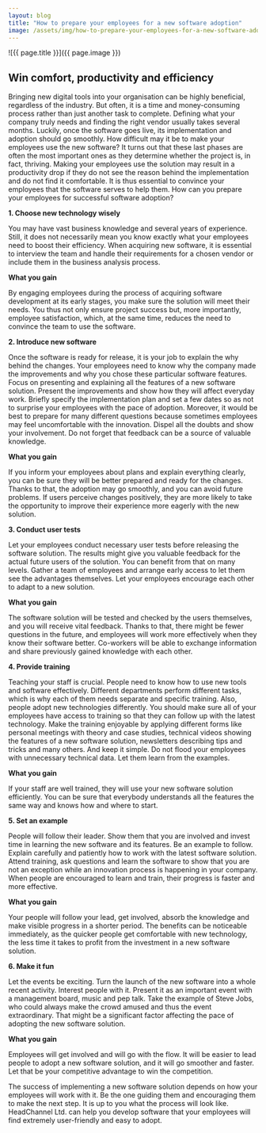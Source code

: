 ```yaml
---
layout: blog
title: "How to prepare your employees for a new software adoption"
image: /assets/img/how-to-prepare-your-employees-for-a-new-software-adoption.jpg
---
```

![{{ page.title }}]({{ page.image }})

## Win comfort, productivity and efficiency
Bringing new digital tools into your organisation can be highly beneficial, regardless of the industry. But often, it is a time and money-consuming process rather than just another task to complete. Defining what your company truly needs and finding the right vendor usually takes several months. Luckily, once the software goes live, its implementation and adoption should go smoothly. How difficult may it be to make your employees use the new software? It turns out that these last phases are often the most important ones as they determine whether the project is, in fact, thriving. Making your employees use the solution may result in a productivity drop if they do not see the reason behind the implementation and do not find it comfortable. It is thus essential to convince your employees that the software serves to help them. How can you prepare your employees for successful software adoption?

**1. Choose new technology wisely**

You may have vast business knowledge and several years of experience. Still, it does not necessarily mean you know exactly what your employees need to boost their efficiency. When acquiring new software, it is essential to interview the team and handle their requirements for a chosen vendor or include them in the business analysis process.

**What you gain**

By engaging employees during the process of acquiring software development at its early stages, you make sure the solution will meet their needs. You thus not only ensure project success but, more importantly, employee satisfaction, which, at the same time, reduces the need to convince the team to use the software.

**2. Introduce new software**

Once the software is ready for release, it is your job to explain the why behind the changes. Your employees need to know why the company made the improvements and why you chose these particular software features. Focus on presenting and explaining all the features of a new software solution. Present the improvements and show how they will affect everyday work. Briefly specify the implementation plan and set a few dates so as not to surprise your employees with the pace of adoption.
Moreover, it would be best to prepare for many different questions because sometimes employees may feel uncomfortable with the innovation. Dispel all the doubts and show your involvement. Do not forget that feedback can be a source of valuable knowledge.

**What you gain**

If you inform your employees about plans and explain everything clearly, you can be sure they will be better prepared and ready for the changes. Thanks to that, the adoption may go smoothly, and you can avoid future problems. If users perceive changes positively, they are more likely to take the opportunity to improve their experience more eagerly with the new solution.

**3. Conduct user tests**

Let your employees conduct necessary user tests before releasing the software solution. The results might give you valuable feedback for the actual future users of the solution. You can benefit from that on many levels. Gather a team of employees and arrange early access to let them see the advantages themselves. Let your employees encourage each other to adapt to a new solution.

**What you gain**

The software solution will be tested and checked by the users themselves, and you will receive vital feedback. Thanks to that, there might be fewer questions in the future, and employees will work more effectively when they know their software better. Co-workers will be able to exchange information and share previously gained knowledge with each other.

**4. Provide training**

Teaching your staff is crucial. People need to know how to use new tools and software effectively. Different departments perform different tasks, which is why each of them needs separate and specific training. Also, people adopt new technologies differently. You should make sure all of your employees have access to training so that they can follow up with the latest technology.
Make the training enjoyable by applying different forms like personal meetings with theory and case studies, technical videos showing the features of a new software solution, newsletters describing tips and tricks and many others. And keep it simple. Do not flood your employees with unnecessary technical data. Let them learn from the examples.

**What you gain**

If your staff are well trained, they will use your new software solution efficiently. You can be sure that everybody understands all the features the same way and knows how and where to start.

**5. Set an example**

People will follow their leader. Show them that you are involved and invest time in learning the new software and its features. Be an example to follow. Explain carefully and patiently how to work with the latest software solution. Attend training, ask questions and learn the software to show that you are not an exception while an innovation process is happening in your company. When people are encouraged to learn and train, their progress is faster and more effective.  

**What you gain**

Your people will follow your lead, get involved, absorb the knowledge and make visible progress in a shorter period. The benefits can be noticeable immediately, as the quicker people get comfortable with new technology, the less time it takes to profit from the investment in a new software solution.

**6. Make it fun**

Let the events be exciting. Turn the launch of the new software into a whole recent activity. Interest people with it. Present it as an important event with a management board, music and pep talk. Take the example of Steve Jobs, who could always make the crowd amused and thus the event extraordinary. That might be a significant factor affecting the pace of adopting the new software solution.

**What you gain**

Employees will get involved and will go with the flow. It will be easier to lead people to adopt a new software solution, and it will go smoother and faster. Let that be your competitive advantage to win the competition.

The success of implementing a new software solution depends on how your employees will work with it. Be the one guiding them and encouraging them to make the next step. It is up to you what the process will look like. HeadChannel Ltd. can help you develop software that your employees will find extremely user-friendly and easy to adopt.
